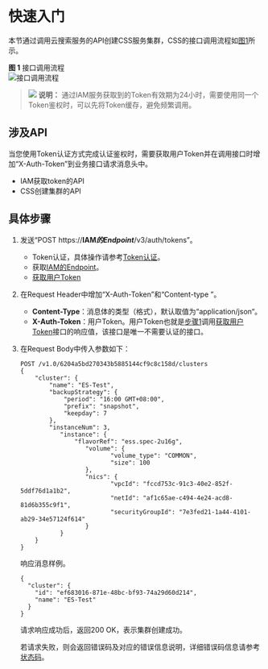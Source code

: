 # 快速入门<a name="css_03_0062"></a>

本节通过调用云搜索服务的API创建CSS服务集群，CSS的接口调用流程如[图1](#zh-cn_topic_0171174235_fig4812113917173)所示。

**图 1**  接口调用流程<a name="zh-cn_topic_0171174235_fig4812113917173"></a>  
![](figures/接口调用流程.png "接口调用流程")

>![](public_sys-resources/icon-note.gif) **说明：** 
>通过IAM服务获取到的Token有效期为24小时，需要使用同一个Token鉴权时，可以先将Token缓存，避免频繁调用。

## 涉及API<a name="zh-cn_topic_0171174235_zh-cn_topic_0111418639_section101152312311"></a>

当您使用Token认证方式完成认证鉴权时，需要获取用户Token并在调用接口时增加“X-Auth-Token”到业务接口请求消息头中。

-   IAM获取token的API
-   CSS创建集群的API

## 具体步骤<a name="zh-cn_topic_0171174235_zh-cn_topic_0111418639_section84735913247"></a>

1.  <a name="zh-cn_topic_0171174235_li1265543762911"></a>发送“POST https://**IAM**_**的Endpoint**_/v3/auth/tokens”。

    -   Token认证，具体操作请参考[Token认证](认证鉴权.md#zh-cn_topic_0170917208_section34951335121613)。
    -   获取[IAM的Endpoint](https://developer.huaweicloud.com/endpoint?IAM)。
    -   [获取用户Token](https://support.huaweicloud.com/api-iam/iam_30_0001.html)

2.  在Request Header中增加“X-Auth-Token”和“Content-type ”。
    -   **Content-Type**：消息体的类型（格式），默认取值为“application/json“。
    -   **X-Auth-Token**：用户Token。用户Token也就是[步骤1](#zh-cn_topic_0171174235_li1265543762911)调用[获取用户Token](https://support.huaweicloud.com/api-iam/iam_30_0001.html)接口的响应值，该接口是唯一不需要认证的接口。

3.  在Request Body中传入参数如下：

    ```
    POST /v1.0/6204a5bd270343b5885144cf9c8c158d/clusters
    { 
        "cluster": { 
            "name": "ES-Test",
            "backupStrategy": {
                "period": "16:00 GMT+08:00",
                "prefix": "snapshot",
                "keepday": 7
            },
            "instanceNum": 3,
               "instance": { 
                   "flavorRef": "ess.spec-2u16g", 
                      "volume": { 
                             "volume_type": "COMMON", 
                             "size": 100
                      }, 
                      "nics": { 
                             "vpcId": "fccd753c-91c3-40e2-852f-5ddf76d1a1b2",
                             "netId": "af1c65ae-c494-4e24-acd8-81d6b355c9f1", 
                             "securityGroupId": "7e3fed21-1a44-4101-ab29-34e57124f614" 
                      }
               }
        } 
    }
    ```

    响应消息样例。

    ```
    {
      "cluster": {
        "id": "ef683016-871e-48bc-bf93-74a29d60d214",
        "name": "ES-Test"
      }
    }
    ```

    请求响应成功后，返回200 OK，表示集群创建成功。

    若请求失败，则会返回错误码及对应的错误信息说明，详细错误码信息请参考[状态码](状态码.md)。


